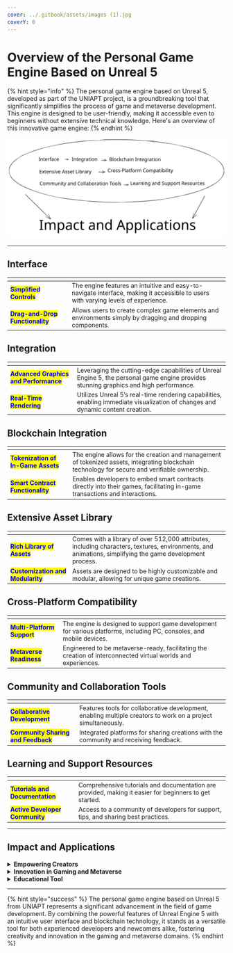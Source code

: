```yaml
---
cover: ../.gitbook/assets/images (1).jpg
coverY: 0
---
```


# Overview of the Personal Game Engine Based on Unreal 5

{% hint style="info" %}
The personal game engine based on Unreal 5, developed as part of the UNIAPT project, is a groundbreaking tool that significantly simplifies the process of game and metaverse development. This engine is designed to be user-friendly, making it accessible even to beginners without extensive technical knowledge. Here's an overview of this innovative game engine:
{% endhint %}



<img src="../.gitbook/assets/file.excalidraw (4).svg" alt="" class="gitbook-drawing">

***

## Interface

<table data-view="cards"><thead><tr><th></th><th></th></tr></thead><tbody><tr><td><mark style="color:blue;"><strong>Simplified Controls</strong></mark></td><td>The engine features an intuitive and easy-to-navigate interface, making it accessible to users with varying levels of experience.</td></tr><tr><td><mark style="color:blue;"><strong>Drag-and-Drop Functionality</strong></mark></td><td>Allows users to create complex game elements and environments simply by dragging and dropping components.</td></tr></tbody></table>

## **Integration**

<table data-view="cards"><thead><tr><th></th><th></th></tr></thead><tbody><tr><td><mark style="color:blue;"><strong>Advanced Graphics and Performance</strong></mark></td><td>Leveraging the cutting-edge capabilities of Unreal Engine 5, the personal game engine provides stunning graphics and high performance.</td></tr><tr><td><mark style="color:blue;"><strong>Real-Time Rendering</strong></mark></td><td>Utilizes Unreal 5’s real-time rendering capabilities, enabling immediate visualization of changes and dynamic content creation.</td></tr></tbody></table>

## **Blockchain Integration**

<table data-view="cards"><thead><tr><th></th><th></th></tr></thead><tbody><tr><td><mark style="color:blue;"><strong>Tokenization of In-Game Assets</strong></mark></td><td>The engine allows for the creation and management of tokenized assets, integrating blockchain technology for secure and verifiable ownership.</td></tr><tr><td><mark style="color:blue;"><strong>Smart Contract Functionality</strong></mark></td><td>Enables developers to embed smart contracts directly into their games, facilitating in-game transactions and interactions.</td></tr></tbody></table>

## **Extensive Asset Library**

<table data-view="cards"><thead><tr><th></th><th></th></tr></thead><tbody><tr><td><mark style="color:blue;"><strong>Rich Library of Assets</strong></mark></td><td>Comes with a library of over 512,000 attributes, including characters, textures, environments, and animations, simplifying the game development process.</td></tr><tr><td><mark style="color:blue;"><strong>Customization and Modularity</strong></mark></td><td>Assets are designed to be highly customizable and modular, allowing for unique game creations.</td></tr></tbody></table>

## **Cross-Platform Compatibility**

<table data-view="cards"><thead><tr><th></th><th></th></tr></thead><tbody><tr><td><mark style="color:blue;"><strong>Multi-Platform Support</strong></mark></td><td>The engine is designed to support game development for various platforms, including PC, consoles, and mobile devices.</td></tr><tr><td><mark style="color:blue;"><strong>Metaverse Readiness</strong></mark></td><td>Engineered to be metaverse-ready, facilitating the creation of interconnected virtual worlds and experiences.</td></tr></tbody></table>

## **Community and Collaboration Tools**

<table data-view="cards"><thead><tr><th></th><th></th></tr></thead><tbody><tr><td><mark style="color:blue;"><strong>Collaborative Development</strong></mark></td><td>Features tools for collaborative development, enabling multiple creators to work on a project simultaneously.</td></tr><tr><td><mark style="color:blue;"><strong>Community Sharing and Feedback</strong></mark></td><td>Integrated platforms for sharing creations with the community and receiving feedback.</td></tr></tbody></table>

## **Learning and Support Resources**

<table data-view="cards"><thead><tr><th></th><th></th></tr></thead><tbody><tr><td><mark style="color:blue;"><strong>Tutorials and Documentation</strong></mark></td><td>Comprehensive tutorials and documentation are provided, making it easier for beginners to get started.</td></tr><tr><td><mark style="color:blue;"><strong>Active Developer Community</strong></mark></td><td>Access to a community of developers for support, tips, and sharing best practices.</td></tr></tbody></table>

***

## Impact and Applications

<details>

<summary><strong>Empowering Creators</strong></summary>

The engine democratizes game development, empowering a broader range of creators to bring their visions to life.

</details>

<details>

<summary><strong>Innovation in Gaming and Metaverse</strong></summary>

It opens up new possibilities for innovation in gaming and metaverse development, especially in integrating blockchain technology.

</details>

<details>

<summary><strong>Educational Tool</strong></summary>

Acts as an educational platform for those looking to learn game development and blockchain integration.

</details>

***

{% hint style="success" %}
The personal game engine based on Unreal 5 from UNIAPT represents a significant advancement in the field of game development. By combining the powerful features of Unreal Engine 5 with an intuitive user interface and blockchain technology, it stands as a versatile tool for both experienced developers and newcomers alike, fostering creativity and innovation in the gaming and metaverse domains.
{% endhint %}
